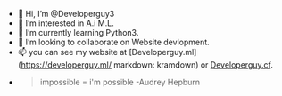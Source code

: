 - 👋 Hi, I’m @Developerguy3
- 👀 I’m interested in A.i M.L.
- 🌱 I’m currently learning Python3.
- 💞️ I’m looking to collaborate on Website devlopment.
- 📫 you can see my website at [Developerguy.ml](https://developerguy.ml/ markdown: kramdown) or [Developerguy.cf](https://developerguy.cf/).
- > impossible = i'm possible -Audrey Hepburn
